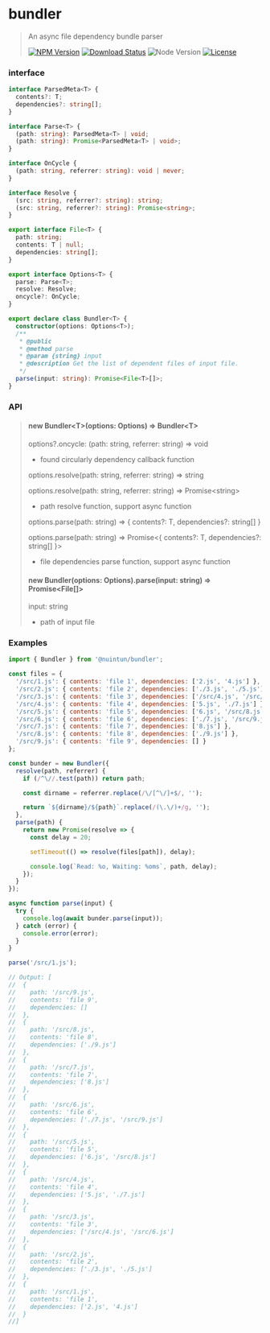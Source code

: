 # bundler

<!-- prettier-ignore -->
> An async file dependency bundle parser
>
> [![NPM Version][npm-image]][npm-url]
> [![Download Status][download-image]][npm-url]
> ![Node Version][node-image]
> [![License][license-image]][license-url]

### interface

```ts
interface ParsedMeta<T> {
  contents?: T;
  dependencies?: string[];
}

interface Parse<T> {
  (path: string): ParsedMeta<T> | void;
  (path: string): Promise<ParsedMeta<T> | void>;
}

interface OnCycle {
  (path: string, referrer: string): void | never;
}

interface Resolve {
  (src: string, referrer?: string): string;
  (src: string, referrer?: string): Promise<string>;
}

export interface File<T> {
  path: string;
  contents: T | null;
  dependencies: string[];
}

export interface Options<T> {
  parse: Parse<T>;
  resolve: Resolve;
  oncycle?: OnCycle;
}

export declare class Bundler<T> {
  constructor(options: Options<T>);
  /**
   * @public
   * @method parse
   * @param {string} input
   * @description Get the list of dependent files of input file.
   */
  parse(input: string): Promise<File<T>[]>;
}
```

### API

> #### new Bundler\<T\>(options: Options) => Bundler\<T\>
>
> options?.oncycle: (path: string, referrer: string) => void
>
> - found circularly dependency callback function
>
> options.resolve(path: string, referrer: string) => string
>
> options.resolve(path: string, referrer: string) => Promise\<string\>
>
> - path resolve function, support async function
>
> options.parse(path: string) => { contents?: T, dependencies?: string[] }
>
> options.parse(path: string) => Promise\<{ contents?: T, dependencies?: string[] }\>
>
> - file dependencies parse function, support async function
>
> #### new Bundler(options: Options).parse(input: string) => Promise\<File[]\>
>
> input: string
>
> - path of input file

### Examples

```js
import { Bundler } from '@nuintun/bundler';

const files = {
  '/src/1.js': { contents: 'file 1', dependencies: ['2.js', '4.js'] },
  '/src/2.js': { contents: 'file 2', dependencies: ['./3.js', './5.js'] },
  '/src/3.js': { contents: 'file 3', dependencies: ['/src/4.js', '/src/6.js'] },
  '/src/4.js': { contents: 'file 4', dependencies: ['5.js', './7.js'] },
  '/src/5.js': { contents: 'file 5', dependencies: ['6.js', '/src/8.js'] },
  '/src/6.js': { contents: 'file 6', dependencies: ['./7.js', '/src/9.js'] },
  '/src/7.js': { contents: 'file 7', dependencies: ['8.js'] },
  '/src/8.js': { contents: 'file 8', dependencies: ['./9.js'] },
  '/src/9.js': { contents: 'file 9', dependencies: [] }
};

const bunder = new Bundler({
  resolve(path, referrer) {
    if (/^\//.test(path)) return path;

    const dirname = referrer.replace(/\/[^\/]+$/, '');

    return `${dirname}/${path}`.replace(/(\.\/)+/g, '');
  },
  parse(path) {
    return new Promise(resolve => {
      const delay = 20;

      setTimeout(() => resolve(files[path]), delay);

      console.log(`Read: %o, Waiting: %oms`, path, delay);
    });
  }
});

async function parse(input) {
  try {
    console.log(await bunder.parse(input));
  } catch (error) {
    console.error(error);
  }
}

parse('/src/1.js');

// Output: [
//  {
//    path: '/src/9.js',
//    contents: 'file 9',
//    dependencies: []
//  },
//  {
//    path: '/src/8.js',
//    contents: 'file 8',
//    dependencies: ['./9.js']
//  },
//  {
//    path: '/src/7.js',
//    contents: 'file 7',
//    dependencies: ['8.js']
//  },
//  {
//    path: '/src/6.js',
//    contents: 'file 6',
//    dependencies: ['./7.js', '/src/9.js']
//  },
//  {
//    path: '/src/5.js',
//    contents: 'file 5',
//    dependencies: ['6.js', '/src/8.js']
//  },
//  {
//    path: '/src/4.js',
//    contents: 'file 4',
//    dependencies: ['5.js', './7.js']
//  },
//  {
//    path: '/src/3.js',
//    contents: 'file 3',
//    dependencies: ['/src/4.js', '/src/6.js']
//  },
//  {
//    path: '/src/2.js',
//    contents: 'file 2',
//    dependencies: ['./3.js', './5.js']
//  },
//  {
//    path: '/src/1.js',
//    contents: 'file 1',
//    dependencies: ['2.js', '4.js']
//  }
//]
```

[npm-image]: https://img.shields.io/npm/v/@nuintun/bundler.svg?style=flat-square
[node-image]: https://img.shields.io/node/v/@nuintun/bundler.svg?style=flat-square
[download-image]: https://img.shields.io/npm/dm/@nuintun/bundler?style=flat-square
[npm-url]: https://www.npmjs.org/package/@nuintun/bundler
[license-image]: https://img.shields.io/github/license/nuintun/bundler?style=flat-square
[license-url]: https://github.com/nuintun/bundler/blob/main/LICENSE
